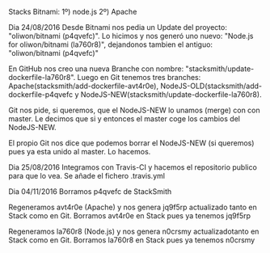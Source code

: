 Stacks Bitnami:
1º) node.js
2º) Apache

Dia 24/08/2016
Desde Bitnami nos pedia un Update del proyecto: "oliwon/bitnami (p4qvefc)". Lo hicimos y nos generó uno nuevo:
"Node.js for oliwon/bitnami (la760r8)", dejandonos tambien el antiguo: "oliwon/bitnami (p4qvefc)"

En GitHub nos creo una nueva Branche con nombre: "stacksmith/update-dockerfile-la760r8". Luego en Git tenemos tres branches:  Apache(stacksmith/add-dockerfile-avt4r0e), NodeJS-OLD(stacksmith/add-dockerfile-p4qvefc y NodeJS-NEW(stacksmith/update-dockerfile-la760r8).

Git nos pide, si queremos, que el NodeJS-NEW lo unamos (merge) con con master. Le decimos que si y entonces el master coge los cambios del NodeJS-NEW.

El propio Git nos dice que podemos borrar el NodeJS-NEW (si queremos) pues ya esta unido al master. Lo hacemos.

Dia 25/08/2016
Integramos con Travis-CI y hacemos el repositorio publico para que lo vea. Se añade el fichero .travis.yml

Dia 04/11/2016
Borramos p4qvefc de StackSmith

Regeneramos avt4r0e (Apache) y nos genera jq9f5rp actualizado tanto en Stack como en Git. Borramos avt4r0e en Stack pues ya tenemos jq9f5rp

Regeneramos la760r8 (Node.js) y nos genera n0crsmy actualizadotanto en Stack como en Git. Borramos la760r8  en Stack pues ya tenemos n0crsmy
